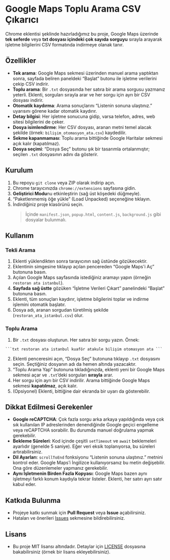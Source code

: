 # Google Maps Toplu Arama CSV Çıkarıcı

Chrome eklentisi şeklinde hazırladığımız bu proje, Google Maps üzerinde **tek seferde** veya **txt dosyası içindeki çok sayıda sorguyu** sırayla arayarak işletme bilgilerini CSV formatında indirmeye olanak tanır.

## Özellikler

- **Tek arama**: Google Maps sekmesi üzerinden manuel arama yaptıktan sonra, sayfada beliren paneldeki “Başlat” butonu ile işletme verilerini çekip CSV indirir.
- **Toplu arama**: Bir `.txt` dosyasında her satıra bir arama sorgusu yazmanız yeterli. Eklenti, sorguları sırayla arar ve her sorgu için ayrı bir CSV dosyası indirir.
- **Otomatik kaydırma**: Arama sonuçlarını “Listenin sonuna ulaştınız.” uyarısını görene kadar otomatik kaydırır.
- **Detay bilgisi**: Her işletme sonucuna gidip, varsa telefon, adres, web sitesi bilgilerini de çeker.
- **Dosya isimlendirme**: Her CSV dosyası, aranan metni temel alacak şekilde (örnek: `bilişim_otomasyon_ata.csv`) kaydedilir.
- **Sekme kapanmaması**: Toplu arama bittiğinde Google Haritalar sekmesi açık kalır (kapatılmaz).
- **Dosya seçimi**: “Dosya Seç” butonu şık bir tasarımla ortalanmıştır; seçilen `.txt` dosyasının adını da gösterir.

## Kurulum

1. Bu repoyu `git clone` veya ZIP olarak indirip açın.
2. Chrome tarayıcınızda `chrome://extensions` sayfasına gidin.
3. **Geliştirici Modu**nu etkinleştirin (sağ üst köşedeki düğmeyle).
4. “Paketlenmemiş öğe yükle” (Load Unpacked) seçeneğine tıklayın.
5. İndirdiğiniz proje klasörünü seçin.  
   > İçinde `manifest.json`, `popup.html`, `content.js`, `background.js` gibi dosyalar bulunmalı.

## Kullanım

### Tekli Arama

1. Eklenti yüklendikten sonra tarayıcının sağ üstünde gözükecektir.
2. Eklentinin simgesine tıklayıp açılan pencereden “Google Maps'i Aç” butonuna basın.
3. Açılan Google Maps sayfasında istediğiniz aramayı yapın (örneğin `restoran ata istanbul`).
4. **Sayfada sağ üstte** gözüken “İşletme Verileri Çıkart” panelindeki “Başlat” butonuna basın.
5. Eklenti, tüm sonuçları kaydırır, işletme bilgilerini toplar ve indirme işlemini otomatik başlatır.
6. Dosya adı, aranan sorgudan türetilmiş şekilde (`restoran_ata_istanbul.csv`) olur.

### Toplu Arama

1. Bir `.txt` dosyası oluşturun. Her satıra bir sorgu yazın. Örnek:
<pre><code>```txt restoran ata istanbul kuaför atakule bilişim otomasyon ata ``` </code></pre>
   
2. Eklenti penceresini açın, “Dosya Seç” butonuna tıklayıp `.txt` dosyasını seçin. Seçtiğiniz dosyanın adı da hemen altında yazacaktır.
3. “Toplu Arama Yap” butonuna tıkladığınızda, eklenti yeni bir Google Maps sekmesi açar ve `.txt`’deki sorguları **sırayla** arar.
4. Her sorgu için ayrı bir CSV indirilir. Arama bittiğinde Google Maps sekmesi **kapatılmaz**, açık kalır.
5. (Opsiyonel) Eklenti, bittiğine dair ekranda bir uyarı da gösterebilir.

## Dikkat Edilmesi Gerekenler

- **Google reCAPTCHA**: Çok fazla sorgu arka arkaya yapıldığında veya çok sık kullanılan IP adreslerinden denendiğinde Google geçici engelleme veya reCAPTCHA sorabilir. Bu durumda manuel doğrulama yapmak gerekebilir.
- **Bekleme Süreleri**: Kod içinde çeşitli `setTimeout` ve `await` beklemeleri ayarlıdır (genelde 5 saniye). Eğer veri eksik toplanıyorsa, bu süreleri artırabilirsiniz.
- **Dil Ayarları**: `scrollToEnd` fonksiyonu “Listenin sonuna ulaştınız.” metnini kontrol eder. Google Maps’i İngilizce kullanıyorsanız bu metin değişebilir. Ona göre düzenlemeler yapmanız gerekebilir.
- **Aynı İşletmenin Birden Fazla Kopyası**: Google Maps bazen aynı işletmeyi farklı konum kaydıyla tekrar listeler. Eklenti, her satırı ayrı satır kabul eder.

## Katkıda Bulunma

- Projeye katkı sunmak için **Pull Request** veya **Issue** açabilirsiniz.  
- Hataları ve önerileri [Issues](../../issues) sekmesine bildirebilirsiniz.

## Lisans

- Bu proje MIT lisansı altındadır. Detaylar için [LICENSE](LICENSE) dosyasına bakabilirsiniz (örnek bir lisans ekleyebilirsiniz).

